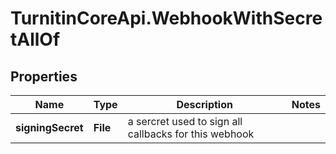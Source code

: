 # TurnitinCoreApi.WebhookWithSecretAllOf

## Properties

Name | Type | Description | Notes
------------ | ------------- | ------------- | -------------
**signingSecret** | **File** | a sercret used to sign all callbacks for this webhook | 


